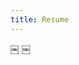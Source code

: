 ```yaml
---
title: Resume
---
```



<object data="Research_Resume.pdf" width="1000" height="1000" type='application/pdf'></object>

￼
￼
